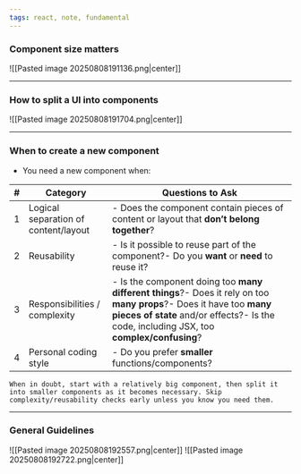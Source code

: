 ```yaml
---
tags: react, note, fundamental
---
```


### Component size **matters**
![[Pasted image 20250808191136.png|center]]

----

### How to split a UI into components
![[Pasted image 20250808191704.png|center]]

----

### When to create a new component

- You need a new component when:

| **#** | **Category**                         | **Questions to Ask**                                                                                                                                                                                            |
| ----- | ------------------------------------ | --------------------------------------------------------------------------------------------------------------------------------------------------------------------------------------------------------------- |
| 1     | Logical separation of content/layout | - Does the component contain pieces of content or layout that **don’t belong together**?                                                                                                                        |
| 2     | Reusability                          | - Is it possible to reuse part of the component?- Do you **want** or **need** to reuse it?                                                                                                                      |
| 3     | Responsibilities / complexity        | - Is the component doing too **many different things**?- Does it rely on too **many props**?- Does it have too **many pieces of state** and/or effects?- Is the code, including JSX, too **complex/confusing**? |
| 4     | Personal coding style                | - Do you prefer **smaller** functions/components?                                                                                                                                                               |

```ad-tip
When in doubt, start with a relatively big component, then split it into smaller components as it becomes necessary. Skip complexity/reusability checks early unless you know you need them.
```

----

### General Guidelines

![[Pasted image 20250808192557.png|center]]
![[Pasted image 20250808192722.png|center]]